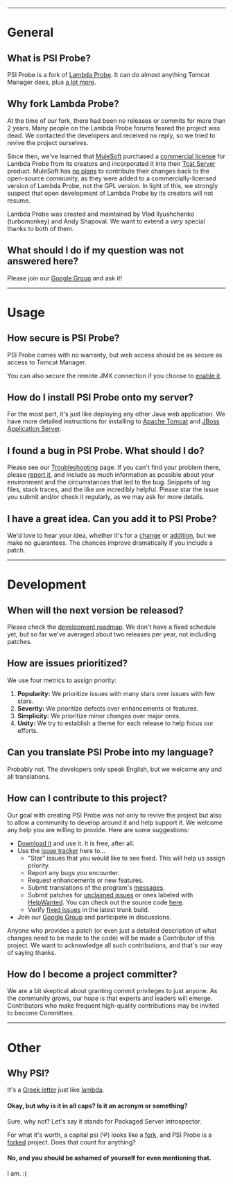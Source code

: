 

---

# General #

## What is PSI Probe? ##
PSI Probe is a fork of [Lambda Probe](http://www.lambdaprobe.org/).  It can do almost anything Tomcat Manager does, plus [a lot more](Features.md).

## Why fork Lambda Probe? ##
At the time of our fork, there had been no releases or commits for more than 2 years.  Many people on the Lambda Probe forums feared the project was dead.  We contacted the developers and received no reply, so we tried to revive the project ourselves.

Since then, we've learned that [MuleSoft](http://www.mulesoft.com/) purchased a [commercial license](http://www.theserverside.com/news/thread.tss?thread_id=57531#321130) for Lambda Probe from its creators and incorporated it into their [Tcat Server](http://www.mulesoft.com/tcat-server-enterprise-tomcat-application-server) product.  MuleSoft has [no plans](http://www.theserverside.com/news/thread.tss?thread_id=58164#323370) to contribute their changes back to the open-source community, as they were added to a commercially-licensed version of Lambda Probe, not the GPL version.  In light of this, we strongly suspect that open development of Lambda Probe by its creators will not resume.

Lambda Probe was created and maintained by Vlad Ilyushchenko (turbomonkey) and Andy Shapoval.  We want to extend a _very_ special thanks to both of them.

## What should I do if my question was not answered here? ##
Please join our [Google Group](http://groups.google.com/group/psi-probe-discuss) and ask it!


---

# Usage #

## How secure is PSI Probe? ##
PSI Probe comes with no warranty, but web access should be as secure as access to Tomcat Manager.

You can also secure the remote JMX connection if you choose to [enable it](InstallationApacheTomcat#Enable_Remote_JMX_(Optional).md).

## How do I install PSI Probe onto my server? ##
For the most part, it's just like deploying any other Java web application.  We have more detailed instructions for installing to [Apache Tomcat](InstallationApacheTomcat.md) and [JBoss Application Server](InstallationJBossAS.md).

## I found a bug in PSI Probe. What should I do? ##
Please see our [Troubleshooting](Troubleshooting.md) page.  If you can't find your problem there, please [report it](https://code.google.com/p/psi-probe/issues/entry), and include as much information as possible about your environment and the circumstances that led to the bug.  Snippets of log files, stack traces, and the like are incredibly helpful.  Please star the issue you submit and/or check it regularly, as we may ask for more details.

## I have a great idea. Can you add it to PSI Probe? ##
We'd love to hear your idea, whether it's for a [change](http://code.google.com/p/psi-probe/issues/entry?template=Enhance%20an%20existing%20feature) or [addition](http://code.google.com/p/psi-probe/issues/entry?template=Add%20a%20new%20feature), but we make no guarantees.  The chances improve dramatically if you include a patch.


---

# Development #

## When will the next version be released? ##
Please check the [development roadmap](DevelopmentRoadmap.md).  We don't have a fixed schedule yet, but so far we've averaged about two releases per year, not including patches.

## How are issues prioritized? ##
We use four metrics to assign priority:

  1. **Popularity:** We prioritize issues with many stars over issues with few stars.
  1. **Severity:** We prioritize defects over enhancements or features.
  1. **Simplicity:** We prioritize minor changes over major ones.
  1. **Unity:** We try to establish a theme for each release to help focus our efforts.

## Can you translate PSI Probe into my language? ##
Probably not.  The developers only speak English, but we welcome any and all translations.

## How can I contribute to this project? ##
Our goal with creating PSI Probe was not only to revive the project but also to allow a community to develop around it and help support it.  We welcome any help you are willing to provide.  Here are some suggestions:

  * [Download it](http://code.google.com/p/psi-probe/downloads/list) and use it.  It is free, after all.
  * Use the [issue tracker](http://code.google.com/p/psi-probe/issues/list) here to...
    * "Star" issues that you would like to see fixed.  This will help us assign priority.
    * Report any bugs you encounter.
    * Request enhancements or new features.
    * Submit translations of the program's [messages](http://psi-probe.googlecode.com/svn/trunk/web/src/main/conf/WEB-INF/messages.properties).
    * Submit patches for [unclaimed issues](http://code.google.com/p/psi-probe/issues/list?can=2&q=-has:owner) or ones labeled with [HelpWanted](http://code.google.com/p/psi-probe/issues/list?can=1&q=label:HelpWanted).  You can check out the source code [here](http://code.google.com/p/psi-probe/source/checkout).
    * Verify [fixed issues](http://code.google.com/p/psi-probe/issues/list?can=1&q=Status:FixedInSource+-Verified:Yes) in the latest trunk build.
  * Join our [Google Group](http://groups.google.com/group/psi-probe-discuss) and participate in discussions.

Anyone who provides a patch (or even just a detailed description of what changes need to be made to the code) will be made a Contributor of this project.  We want to acknowledge all such contributions, and that's our way of saying thanks.

## How do I become a project committer? ##
We are a bit skeptical about granting commit privileges to just anyone.  As the community grows, our hope is that experts and leaders will emerge.  Contributors who make frequent high-quality contributions may be invited to become Committers.


---

# Other #

## Why PSI? ##
It's a [Greek letter](http://en.wikipedia.org/wiki/Psi_(letter)) just like [lambda](http://en.wikipedia.org/wiki/Lambda_(letter)).

#### Okay, but why is it in all caps?  Is it an acronym or something? ####

Sure, why not?  Let's say it stands for Packaged Server Introspector.

For what it's worth, a capital psi (Ψ) looks like a [fork](http://en.wikipedia.org/wiki/Fork), and PSI Probe is a [forked](http://en.wikipedia.org/wiki/Fork_(software_development)) project.  Does that count for anything?

#### No, and you should be ashamed of yourself for even mentioning that. ####

I am. :(